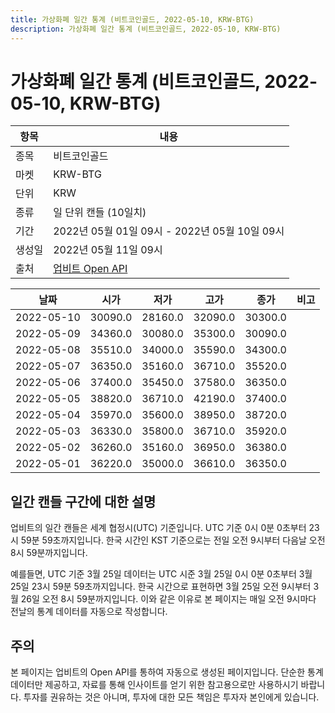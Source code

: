 ```yaml
---
title: 가상화폐 일간 통계 (비트코인골드, 2022-05-10, KRW-BTG)
description: 가상화폐 일간 통계 (비트코인골드, 2022-05-10, KRW-BTG)
---
```



가상화폐 일간 통계 (비트코인골드, 2022-05-10, KRW-BTG)
===

|항목|내용|
|--|--|
|종목|비트코인골드|
|마켓|KRW-BTG|
|단위|KRW|
|종류|일 단위 캔들 (10일치)|
|기간|2022년 05월 01일 09시 - 2022년 05월 10일 09시|
|생성일|2022년 05월 11일 09시|
|출처|[업비트 Open API](https://docs.upbit.com)|


|날짜|시가|저가|고가|종가|비고|
|--|--|--|--|--|--|
|2022-05-10|30090.0|28160.0|32090.0|30300.0|    |
|2022-05-09|34360.0|30080.0|35300.0|30090.0|    |
|2022-05-08|35510.0|34000.0|35590.0|34300.0|    |
|2022-05-07|36350.0|35160.0|36710.0|35520.0|    |
|2022-05-06|37400.0|35450.0|37580.0|36350.0|    |
|2022-05-05|38820.0|36710.0|42190.0|37400.0|    |
|2022-05-04|35970.0|35600.0|38950.0|38720.0|    |
|2022-05-03|36330.0|35800.0|36710.0|35920.0|    |
|2022-05-02|36260.0|35160.0|36950.0|36380.0|    |
|2022-05-01|36220.0|35000.0|36610.0|36350.0|    |


일간 캔들 구간에 대한 설명
---


업비트의 일간 캔들은 세계 협정시(UTC) 기준입니다. 
UTC 기준 0시 0분 0초부터 23시 59분 59초까지입니다. 
한국 시간인 KST 기준으로는 전일 오전 9시부터 다음날 오전 8시 59분까지입니다. 


예를들면, UTC 기준 3월 25일 데이터는 UTC 시준 3월 25일 0시 0분 0초부터 3월 25일 23시 59분 59초까지입니다. 
한국 시간으로 표현하면 3월 25일 오전 9시부터 3월 26일 오전 8시 59분까지입니다. 
이와 같은 이유로 본 페이지는 매일 오전 9시마다 전날의 통계 데이터를 자동으로 작성합니다. 


주의
---


본 페이지는 업비트의 Open API를 통하여 자동으로 생성된 페이지입니다. 
단순한 통계 데이터만 제공하고, 자료를 통해 인사이트를 얻기 위한 참고용으로만 사용하시기 바랍니다. 
투자를 권유하는 것은 아니며, 투자에 대한 모든 책임은 투자자 본인에게 있습니다. 
